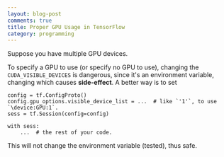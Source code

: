 ```yaml
---
layout: blog-post
comments: true
title: Proper GPU Usage in TensorFlow
category: programming
---
```


Suppose you have multiple GPU devices.

To specify a GPU to use (or specify no GPU to use), changing the `CUDA_VISIBLE_DEVICES` is dangerous, since it's an environment variable, changing which causes **side-effect**. A better way is to set

    config = tf.ConfigProto()
    config.gpu_options.visible_device_list = ...  # like `'1'`, to use `\device:GPU:1`.
    sess = tf.Session(config=config)
    
    with sess:
        ...  # the rest of your code.
        
This will not change the environment variable (tested), thus safe.
